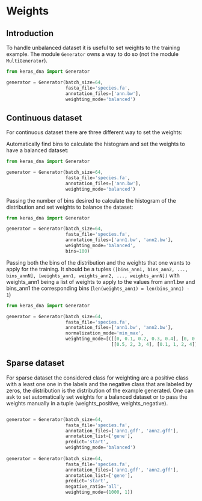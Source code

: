 # Weights

## Introduction

To handle unbalanced dataset it is useful to set weights to the training example. The module `Generator` owns a way to do so (not the module `MultiGenerator`).

```python
from keras_dna import Generator

generator = Generator(batch_size=64,
                      fasta_file='species.fa',
                      annotation_files=['ann.bw'],
                      weighting_mode='balanced')
```

## Continuous dataset

For continuous dataset there are three different way to set the weights:

Automatically find bins to calculate the histogram and set the weights to have a balanced dataset:
```python
from keras_dna import Generator

generator = Generator(batch_size=64,
                      fasta_file='species.fa',
                      annotation_files=['ann.bw'],
                      weighting_mode='balanced')
```

Passing the number of bins desired to calculate the histogram of the distribution and set weights to balance the dataset:
```python
from keras_dna import Generator

generator = Generator(batch_size=64,
                      fasta_file='species.fa',
                      annotation_files=['ann1.bw', 'ann2.bw'],
                      weighting_mode='balanced',
                      bins=100)
```

Passing both the bins of the distribution and the weights that one wants to apply for the training. It should be a tuples `([bins_ann1, bins_ann2, ..., bins_annN], [weights_ann1, weights_ann2, ..., weights_annN])` with weights_ann1 being a list of weights to apply to the values from ann1.bw and bins_ann1 the corresponding bins (`len(weights_ann1) = len(bins_ann1) - 1`)
```python
from keras_dna import Generator

generator = Generator(batch_size=64,
                      fasta_file='species.fa',
                      annotation_files=['ann1.bw', 'ann2.bw'],
                      normalization_mode='min_max',
                      weighting_mode=[([[0, 0.1, 0.2, 0.3, 0.4], [0, 0.2, 0.5, 0.8, 1]],
                                       [[0.5, 2, 3, 4], [0.1, 1, 2, 4]])
```

## Sparse dataset

For sparse dataset the considered class for weighting are a positive class with a least one one in the labels and the negative class that are labeled by zeros, the distribution is the distribution of the example generated. One can ask to set automatically set weights for a balanced dataset or to pass the weights manually in a tuple (weights_positive, weights_negative).

```python

generator = Generator(batch_size=64,
                      fasta_file='species.fa',
                      annotation_files=['ann1.gff', 'ann2.gff'],
                      annotation_list=['gene'],
                      predict='start',
                      weighting_mode='balanced')
                      
generator = Generator(batch_size=64,
                      fasta_file='species.fa',
                      annotation_files=['ann1.gff', 'ann2.gff'],
                      annotation_list=['gene'],
                      predict='start',
                      negative_ratio='all',
                      weighting_mode=(1000, 1))
```
